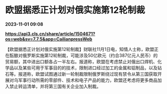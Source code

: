 # 欧盟据悉正计划对俄实施第12轮制裁

**2023-11-01 09:08**

**https://api3.cls.cn/share/article/1504671?os=web&sv=7.7.5&app=CailianpressWeb**

【欧盟据悉正计划对俄实施第12轮制裁】财联社11月1日电，知情人士称，欧盟正在酝酿对俄罗斯实施第12轮制裁，可能涉及50亿欧元（约合387亿元人民币）的贸易额，其中进出口额各占一半左右。报道称，欧盟在考虑禁止对俄出口焊机、化学品以及某些可用于军事目的的技术，限制进口经过加工的金属和铝制品，以及钻石等。报道称，欧盟试图通过新一轮制裁限制俄罗斯绕过现有禁令从第三国获取开展对乌军事行动所需的零部件、技术和电子产品的能力，欧盟还考虑将更多商品加入禁止转运清单，并将第三国有关企业加入制裁。